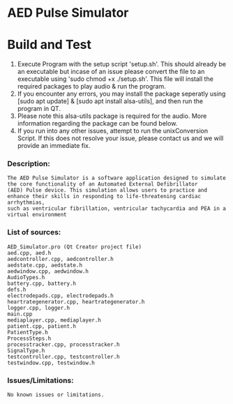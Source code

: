 # AED Pulse Simulator

# Build and Test

1. Execute Program with the setup script 'setup.sh'. This should already be an executable but incase of an issue please convert the file to an executable using 'sudo chmod +x ./setup.sh'. This file will install the required packages to play audio & run the program.
2. If you encounter any errors, you may install the package seperatly using [sudo apt update] & [sudo apt install alsa-utils], and then run the program in QT.
3. Please note this alsa-utils package is required for the audio. More information regarding the package can be found below.
4. If you run into any other issues, attempt to run the unixConversion Script. If this does not resolve your issue, please contact us and we will provide an immediate fix.

### Description:
    The AED Pulse Simulator is a software application designed to simulate the core functionality of an Automated External Defibrillator
    (AED) Pulse device. This simulation allows users to practice and enhance their skills in responding to life-threatening cardiac arrhythmias,
    such as ventricular fibrillation, ventricular tachycardia and PEA in a virtual environment

### List of sources:
    AED_Simulator.pro (Qt Creator project file)
    aed.cpp, aed.h
    aedcontroller.cpp, aedcontroller.h
    aedstate.cpp, aedstate.h
    aedwindow.cpp, aedwindow.h
    AudioTypes.h
    battery.cpp, battery.h
    defs.h
    electrodepads.cpp, electrodepads.h
    heartrategenerator.cpp, heartrategenerator.h
    logger.cpp, logger.h
    main.cpp
    mediaplayer.cpp, mediaplayer.h
    patient.cpp, patient.h
    PatientType.h
    ProcessSteps.h
    processtracker.cpp, processtracker.h
    SignalType.h
    testcontroller.cpp, testcontroller.h
    testwindow.cpp, testwindow.h


### Issues/Limitations:
    No known issues or limitations.
